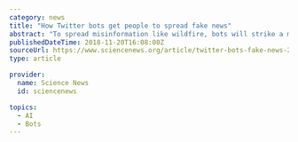 ```yaml
---
category: news
title: "How Twitter bots get people to spread fake news"
abstract: "To spread misinformation like wildfire, bots will strike a match on social media but then urge people to fan the flames. Automated Twitter accounts, called bots, helped spread bogus articles during and after the 2016 U.S. presidential election by making ..."
publishedDateTime: 2018-11-20T16:08:00Z
sourceUrl: https://www.sciencenews.org/article/twitter-bots-fake-news-2016-election
type: article

provider:
  name: Science News
  id: sciencenews

topics:
  - AI
  - Bots
---
```

